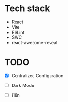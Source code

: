# Tech stack
- React
- Vite
- ESLint
- SWC
- react-awesome-reveal

# TODO
- [x] Centralized Configuration
- [ ] Dark Mode
- [ ] i18n

